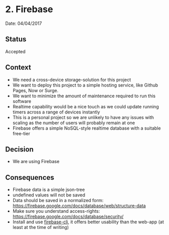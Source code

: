# 2. Firebase

Date: 04/04/2017

## Status

Accepted

## Context

* We need a cross-device storage-solution for this project
* We want to deploy this project to a simple hosting service, like Github Pages, Now or Surge.
* We want to minimize the amount of maintenance required to run this software
* Realtime capability would be a nice touch as we could update running timers across a range of devices instantly
* This is a personal project so we are unlikely to have any issues with scaling as the number of users will probably
remain at one
* Firebase offers a simple NoSQL-style realtime database with a suitable free-tier

## Decision

* We are using Firebase

## Consequences

* Firebase data is a simple json-tree
* undefined values will not be saved
* Data should be saved in a normalized form: https://firebase.google.com/docs/database/web/structure-data
* Make sure you understand access-rights: https://firebase.google.com/docs/database/security/
* Install and use [firebase-cli](https://firebase.google.com/docs/database/web/structure-data), it offers better
usability than the web-app (at least at the time of writing)
